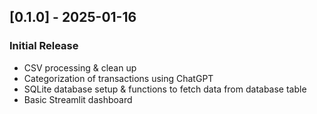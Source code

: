 ## [0.1.0] - 2025-01-16
### Initial Release
- CSV processing & clean up
- Categorization of transactions using ChatGPT
- SQLite database setup & functions to fetch data from database table
- Basic Streamlit dashboard